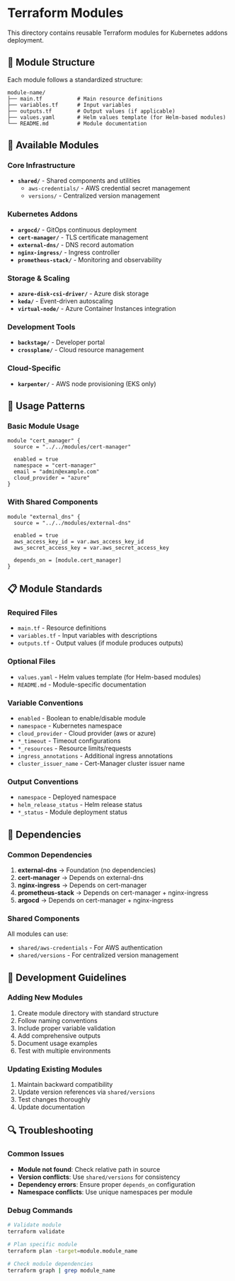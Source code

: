 # Terraform Modules

This directory contains reusable Terraform modules for Kubernetes addons deployment.

## 📁 Module Structure

Each module follows a standardized structure:

```
module-name/
├── main.tf           # Main resource definitions
├── variables.tf      # Input variables
├── outputs.tf        # Output values (if applicable)
├── values.yaml       # Helm values template (for Helm-based modules)
└── README.md         # Module documentation
```

## 🧩 Available Modules

### Core Infrastructure
- **`shared/`** - Shared components and utilities
  - `aws-credentials/` - AWS credential secret management
  - `versions/` - Centralized version management

### Kubernetes Addons
- **`argocd/`** - GitOps continuous deployment
- **`cert-manager/`** - TLS certificate management
- **`external-dns/`** - DNS record automation
- **`nginx-ingress/`** - Ingress controller
- **`prometheus-stack/`** - Monitoring and observability

### Storage & Scaling
- **`azure-disk-csi-driver/`** - Azure disk storage
- **`keda/`** - Event-driven autoscaling
- **`virtual-node/`** - Azure Container Instances integration

### Development Tools
- **`backstage/`** - Developer portal
- **`crossplane/`** - Cloud resource management

### Cloud-Specific
- **`karpenter/`** - AWS node provisioning (EKS only)

## 🔧 Usage Patterns

### Basic Module Usage
```hcl
module "cert_manager" {
  source = "../../modules/cert-manager"
  
  enabled = true
  namespace = "cert-manager"
  email = "admin@example.com"
  cloud_provider = "azure"
}
```

### With Shared Components
```hcl
module "external_dns" {
  source = "../../modules/external-dns"
  
  enabled = true
  aws_access_key_id = var.aws_access_key_id
  aws_secret_access_key = var.aws_secret_access_key
  
  depends_on = [module.cert_manager]
}
```

## 📋 Module Standards

### Required Files
- `main.tf` - Resource definitions
- `variables.tf` - Input variables with descriptions
- `outputs.tf` - Output values (if module produces outputs)

### Optional Files
- `values.yaml` - Helm values template (for Helm-based modules)
- `README.md` - Module-specific documentation

### Variable Conventions
- `enabled` - Boolean to enable/disable module
- `namespace` - Kubernetes namespace
- `cloud_provider` - Cloud provider (aws or azure)
- `*_timeout` - Timeout configurations
- `*_resources` - Resource limits/requests
- `ingress_annotations` - Additional ingress annotations
- `cluster_issuer_name` - Cert-Manager cluster issuer name

### Output Conventions
- `namespace` - Deployed namespace
- `helm_release_status` - Helm release status
- `*_status` - Module deployment status

## 🔗 Dependencies

### Common Dependencies
1. **external-dns** → Foundation (no dependencies)
2. **cert-manager** → Depends on external-dns
3. **nginx-ingress** → Depends on cert-manager
4. **prometheus-stack** → Depends on cert-manager + nginx-ingress
5. **argocd** → Depends on cert-manager + nginx-ingress

### Shared Components
All modules can use:
- `shared/aws-credentials` - For AWS authentication
- `shared/versions` - For centralized version management

## 🚀 Development Guidelines

### Adding New Modules
1. Create module directory with standard structure
2. Follow naming conventions
3. Include proper variable validation
4. Add comprehensive outputs
5. Document usage examples
6. Test with multiple environments

### Updating Existing Modules
1. Maintain backward compatibility
2. Update version references via `shared/versions`
3. Test changes thoroughly
4. Update documentation

## 🔍 Troubleshooting

### Common Issues
- **Module not found**: Check relative path in source
- **Version conflicts**: Use `shared/versions` for consistency
- **Dependency errors**: Ensure proper `depends_on` configuration
- **Namespace conflicts**: Use unique namespaces per module

### Debug Commands
```bash
# Validate module
terraform validate

# Plan specific module
terraform plan -target=module.module_name

# Check module dependencies
terraform graph | grep module_name
```
